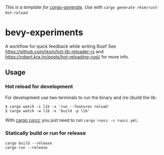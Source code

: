 _This is a template for [cargo-generate](https://cargo-generate.github.io/cargo-generate/)._
_Use with `cargo generate rksm/rust-hot-reload`._

# bevy-experiments

A workflow for quick feedback while writing Rust! See https://github.com/rksm/hot-lib-reloader-rs and https://robert.kra.hn/posts/hot-reloading-rust/ for more info.

## Usage

### Hot reload for development

For development use two terminals to run the binary and (re-)build the lib:

```shell
$ cargo watch -i lib -x 'run --features reload'
$ cargo watch -w lib -x 'build -p lib'
```

With [cargo runcc](https://crates.io/crates/runcc) you just need to run `cargo runcc -c runcc.yml`.

### Statically build or run for release

```shell
cargo build --release
cargo run --release
```
